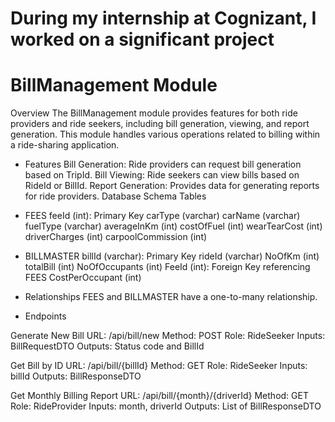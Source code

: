 # During my internship at Cognizant, I worked on a significant project
# BillManagement Module

Overview
The BillManagement module provides features for both ride providers and ride seekers, including bill generation, viewing, and report generation. This module handles various operations related to billing within a ride-sharing application.

* Features
Bill Generation: Ride providers can request bill generation based on TripId.
Bill Viewing: Ride seekers can view bills based on RideId or BillId.
Report Generation: Provides data for generating reports for ride providers.
Database Schema
Tables

* FEES
feeId (int): Primary Key
carType (varchar)
carName (varchar)
fuelType (varchar)
averageInKm (int)
costOfFuel (int)
wearTearCost (int)
driverCharges (int)
carpoolCommission (int)

* BILLMASTER
billId (varchar): Primary Key
rideId (varchar)
NoOfKm (int)
totalBill (int)
NoOfOccupants (int)
FeeId (int): Foreign Key referencing FEES
CostPerOccupant (int)

* Relationships
FEES and BILLMASTER have a one-to-many relationship.

* Endpoints

  
Generate New Bill
URL: /api/bill/new
Method: POST
Role: RideSeeker
Inputs: BillRequestDTO
Outputs: Status code and BillId

Get Bill by ID
URL: /api/bill/{billId}
Method: GET
Role: RideSeeker
Inputs: billId
Outputs: BillResponseDTO

Get Monthly Billing Report
URL: /api/bill/{month}/{driverId}
Method: GET
Role: RideProvider
Inputs: month, driverId
Outputs: List of BillResponseDTO

